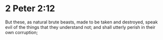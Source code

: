 # 2 Peter 2:12

But these, as natural brute beasts, made to be taken and destroyed, speak evil of the things that they understand not; and shall utterly perish in their own corruption;